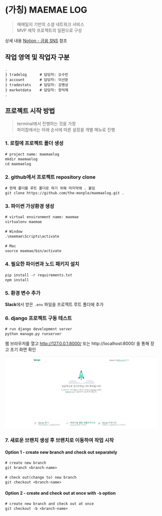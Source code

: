 # (가칭) MAEMAE LOG
> 매매일지 기반의 소셜 네트워크 서비스<br />
> MVP 제작 프로젝트의 일환으로 구성

상세 내용 [Notion - 금융 SNS](https://www.notion.so/efete/SNS-59545958efd14e3cb48d2d7c2ad17691) 참조

## 작업 영역 및 작업자 구분
```shell
.
├ tradelog      # 담당자: 오수민
├ account       # 담당자: 이선문
├ tradestats    # 담당자: 강명성
├ marketdata    # 담당자: 장익제
.
```

## 프로젝트 시작 방법
> terminal에서 진행하는 것을 가정<br />
> 파이참에서는 아래 순서에 따른 설정을 개별 메뉴로 진행
### 1. 로컬에 프로젝트 폴더 생성
```shell
# project name: maemaelog
mkdir maemaelog
cd maemaelog
```

### 2. github에서 프로젝트 repository clone
```shell
# 현재 폴더를 루트 폴더로 하기 위해 마지막에 . 붙임
git clone https://github.com/the-monple/maemaelog.git .
```

### 3. 파이썬 가상환경 생성
```shell
# virtual environment name: maemae
virtualenv maemae

# Window
.\maemae\Scripts\activate

# Mac
source maemae/bin/activate
```

### 4. 필요한 파이썬과 노드 패키지 설치
```shell
pip install -r requirements.txt
npm install
```

### 5. 환경 변수 추가
**Slack**에서 받은 `.env` 파일을 프로젝트 루트 폴더에 추가

### 6. django 프로젝트 구동 테스트
```shell
# run django development server
python manage.py runserver
```
웹 브라우저를 열고 http://127.0.0.1:8000/ 또는 http://localhost:8000/ 을 통해 장고 초기 화면 확인

![django 프로젝트 초기 화면](./asset/image/django-landing-page.png)

### 7. 새로운 브랜치 생성 후 브랜치로 이동하여 작업 시작
#### Option 1 - create new branch and check out separately
```shell
# create new branch
git branch <branch-name>

# check out(change to) new branch
git checkout <branch-name>
```
#### Option 2 - create and check out at once with `-b` option
```shell
# create new branch and check out at once
git checkout -b <branch-name>
```